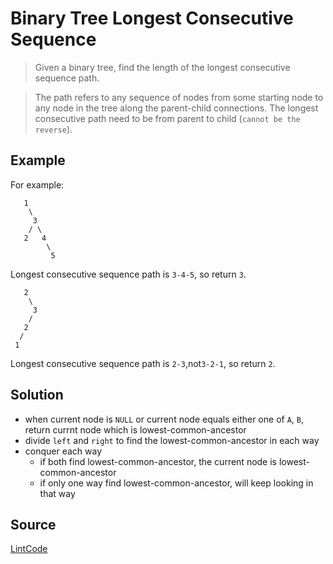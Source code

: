 # Binary Tree Longest Consecutive Sequence

> Given a binary tree, find the length of the longest consecutive sequence path.

> The path refers to any sequence of nodes from some starting node to any node in the tree along the parent-child connections. The longest consecutive path need to be from parent to child (`cannot be the reverse`).

## Example

For example:

```
   1
    \
     3
    / \
   2   4
        \
         5
```

Longest consecutive sequence path is `3-4-5`, so return `3`.

```
   2
    \
     3
    / 
   2    
  / 
 1
```

Longest consecutive sequence path is `2-3`,not`3-2-1`, so return `2`.

## Solution

- when current node is `NULL` or current node equals either one of `A`, `B`, return currnt node which is lowest-common-ancestor
- divide `left` and `right` to find the lowest-common-ancestor in each way
- conquer each way
	- if both find lowest-common-ancestor, the current node is lowest-common-ancestor
	- if only one way find lowest-common-ancestor, will keep looking in that way

## Source

[LintCode](http://www.lintcode.com/en/problem/binary-tree-longest-consecutive-sequence/)